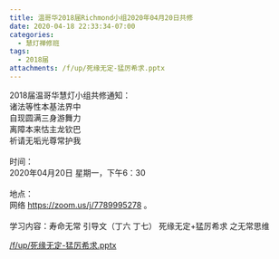 ```yaml
---
title: 温哥华2018届Richmond小组2020年04月20日共修
date: 2020-04-18 22:33:34-07:00
categories:
  - 慧灯禅修班
tags:
  - 2018届
attachments: /f/up/死缘无定-猛厉希求.pptx
---
```

2018届温哥华慧灯小组共修通知：\
诸法等性本基法界中\
自现圆满三身游舞力\
离障本来怙主龙钦巴\
祈请无垢光尊常护我\
\
时间：\
2020年04月20日 星期一，下午6：30\
\
地点：\
网络 <https://zoom.us/j/7789995278> 。\
\
学习内容：寿命无常 引导文（丁六 丁七） 死缘无定+猛厉希求 之无常思维

[/f/up/死缘无定-猛厉希求.pptx](https://hdvblob.blob.core.windows.net/hdv/f/up/死缘无定-猛厉希求.pptx)